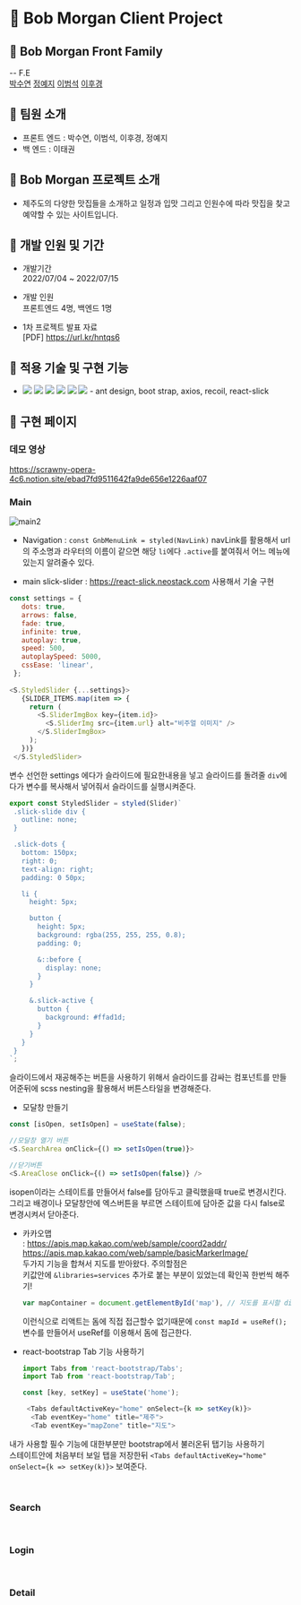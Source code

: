 # 🍊 Bob Morgan Client Project

## 🍊 Bob Morgan Front Family

-- F.E<br />
[박수연](https://github.com/dduddu92)
[정예지]()
[이범석]()
[이후경](https://github.com/kyungbaa)

## 🍊 팀원 소개

- 프론트 엔드 : 박수연, 이범석, 이후경, 정예지
- 백 엔드 : 이태권
  </br>

## 🍊 Bob Morgan 프로젝트 소개

- 제주도의 다양한 맛집들을 소개하고 일정과 입맛 그리고 인원수에 따라 맛집을 찾고 예약할 수 있는 사이트입니다.
  </br>

## 🍊 개발 인원 및 기간

- 개발기간<br />2022/07/04 ~ 2022/07/15
- 개발 인원<br />프론트엔드 4명, 백엔드 1명

- 1차 프로젝트 발표 자료<br />
  [PDF] https://url.kr/hntqs6

## 🍊 적용 기술 및 구현 기능

- <img src="https://img.shields.io/badge/HTML-E34F26?style=for-the-badge&logo=HTML5&logoColor=white"> <img src="https://img.shields.io/badge/CSS-1572B6?style=for-the-badge&logo=CSS3&logoColor=white"> <img src="https://img.shields.io/badge/JavaScript-F7DF1E?style=for-the-badge&logo=JavaScript&logoColor=white"> <img src="https://img.shields.io/badge/React-61DAFB?style=for-the-badge&logo=React&logoColor=white"> <img src="https://img.shields.io/badge/React_Router-CA4245?style=for-the-badge&logo=React Router&logoColor=white"> <img src="https://img.shields.io/badge/Styled_Components-DB7093?style=for-the-badge&logo=Styled Components&logoColor=white"> - ant design, boot strap, axios, recoil, react-slick
  </br>

## 🍊 구현 페이지

### 데모 영상

https://scrawny-opera-4c6.notion.site/ebad7fd9511642fa9de656e1226aaf07
<br />

### Main
![main2](https://user-images.githubusercontent.com/99022588/180638257-4f79ad17-9bdd-48fe-bac9-234598a1e10b.gif)

- Navigation
 : `const GnbMenuLink = styled(NavLink)` navLink를 활용해서 url의 주소명과 라우터의 이름이 같으면 해당 `li`에다 `.active`를 붙여줘서 어느 메뉴에 있는지 알려줄수 있다.

- main slick-slider
 : https://react-slick.neostack.com 사용해서 기술 구현
 ``` javascript
 const settings = {
    dots: true,
    arrows: false,
    fade: true,
    infinite: true,
    autoplay: true,
    speed: 500,
    autoplaySpeed: 5000,
    cssEase: 'linear',
  };
  
 <S.StyledSlider {...settings}>
    {SLIDER_ITEMS.map(item => {
      return (
        <S.SliderImgBox key={item.id}>
          <S.SliderImg src={item.url} alt="비주얼 이미지" />
        </S.SliderImgBox>
      );
    })}
  </S.StyledSlider>
 ```
 변수 선언한 settings 에다가 슬라이드에 필요한내용을 넣고 슬라이드를 돌려줄 `div`에다가 변수를 복사해서 넣어줘서 슬라이드를 실행시켜준다.
 
 ``` javascript
 export const StyledSlider = styled(Slider)`
  .slick-slide div {
    outline: none;
  }

  .slick-dots {
    bottom: 150px;
    right: 0;
    text-align: right;
    padding: 0 50px;

    li {
      height: 5px;

      button {
        height: 5px;
        background: rgba(255, 255, 255, 0.8);
        padding: 0;

        &::before {
          display: none;
        }
      }

      &.slick-active {
        button {
          background: #ffad1d;
        }
      }
    }
  }
`;
 ```
 슬라이드에서 재공해주는 버튼을 사용하기 위해서 슬라이드를 감싸는 컴포넌트를 만들어준뒤에 scss nesting을 활용해서 버튼스타일을 변경해준다.
 
 - 모달창 만들기 <br />
  ```javascript
 const [isOpen, setIsOpen] = useState(false);
 
 //모달창 열기 버튼
  <S.SearchArea onClick={() => setIsOpen(true)}>
  
  //닫기버튼
  <S.AreaClose onClick={() => setIsOpen(false)} />
  ```
  isopen이라는 스테이트를 만들어서 false를 담아두고 클릭했을때 true로 변경시킨다. <br />
  그리고 배경이나 모달창안에 엑스버튼을 부르면 스테이트에 담아준 값을 다시 false로 변경시켜서 닫아준다.
  
  - 카카오맵  <br />
   : https://apis.map.kakao.com/web/sample/coord2addr/ <br />
     https://apis.map.kakao.com/web/sample/basicMarkerImage/ <br />
     두가지 기능을 합쳐서 지도를 받아왔다.
     주의할점은 <script type="text/javascript" src="//dapi.kakao.com/v2/maps/sdk.js?appkey=발급받은 APP KEY를 사용하세요&libraries=services"></script> <br />
     키값안에 `&libraries=services` 추가로 붙는 부분이 있었는데 확인꼭 한번씩 해주기! <br />
     ``` javascript
     var mapContainer = document.getElementById('map'), // 지도를 표시할 div 
     ```
     이런식으로 리액트는 돔에 직접 접근할수 없기때문에
     `const mapId = useRef();` 변수를 만들어서 useRef를 이용해서 돔에 접근한다.

- react-bootstrap Tab 기능 사용하기
  ``` javascript
  import Tabs from 'react-bootstrap/Tabs';
  import Tab from 'react-bootstrap/Tab';
  
  const [key, setKey] = useState('home');
  
   <Tabs defaultActiveKey="home" onSelect={k => setKey(k)}>
    <Tab eventKey="home" title="제주">
    <Tab eventKey="mapZone" title="지도">
  ```
 내가 사용할 필수 기능에 대한부분만 bootstrap에서 불러온뒤 탭기능 사용하기 <br />
 스테이트안에 처음부터 보일 탭을 저장한뒤 `<Tabs defaultActiveKey="home" onSelect={k => setKey(k)}>` 보여준다.

</br>

### Search

</br>

### Login

</br>

### Detail

</br>
